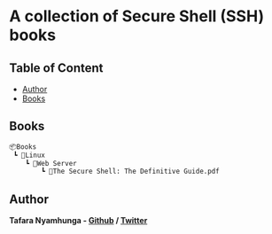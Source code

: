 # A collection of Secure Shell (SSH) books

## Table of Content

* [Author](#author)
* [Books](#books)

## Books

```bash
📦Books
 ┗ 📂Linux
    ┗ 📂Web Server
        ┗ 📜The Secure Shell: The Definitive Guide.pdf
```

## Author

**Tafara Nyamhunga  - [Github](https://github.com/tafara-n) / [Twitter](https://twitter.com/tafaranyamhunga)**
